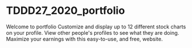 # TDDD27_2020_portfolio

Welcome to portfolio
Customize and display up to 12 different stock charts on your profile. View other people's profiles to see what they are doing. Maximize your earnings with this easy-to-use, and free, website.